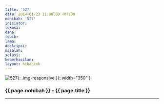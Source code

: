```yaml
---
title: '527'
date: 2014-01-23 11:08:00 +07:00
nohibah: '527'
inisiator:
lokasi:
dana:
topik:
lama:
deskripsi:
masalah:
solusi:
keberhasilan:
layout: hibahcmb
---
```


![527](/static/img/hibahcmb/527.png){: .img-responsive }{: width="350" }

### {{ page.nohibah }} - {{ page.title }}

---

